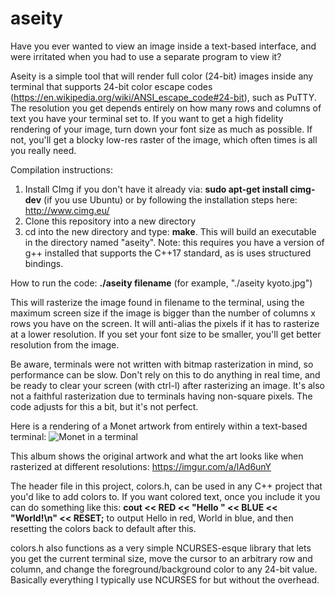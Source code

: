 # aseity
Have you ever wanted to view an image inside a text-based interface, and were irritated when you had to use a separate program to view it?

Aseity is a simple tool that will render full color (24-bit) images inside any terminal that supports 24-bit color escape codes (https://en.wikipedia.org/wiki/ANSI_escape_code#24-bit), such as PuTTY. The resolution you get depends entirely on how many rows and columns of text you have your terminal set to. If you want to get a high fidelity rendering of your image, turn down your font size as much as possible. If not, you'll get a blocky low-res raster of the image, which often times is all you really need.

Compilation instructions:
1) Install CImg if you don't have it already via: **sudo apt-get install cimg-dev** (if you use Ubuntu) or by following the installation steps here: http://www.cimg.eu/
2) Clone this repository into a new directory
3) cd into the new directory and type: **make**. This will build an executable in the directory named "aseity". Note: this requires you have a version of g++ installed that supports the C++17 standard, as is uses structured bindings.

How to run the code:
**./aseity filename** (for example, "./aseity kyoto.jpg")

This will rasterize the image found in filename to the terminal, using the maximum screen size if the image is bigger than the number of columns x rows you have on the screen. It will anti-alias the pixels if it has to rasterize at a lower resolution. If you set your font size to be smaller, you'll get better resolution from the image.

Be aware, terminals were not written with bitmap rasterization in mind, so performance can be slow. Don't rely on this to do anything in real time, and be ready to clear your screen (with ctrl-l) after rasterizing an image. It's also not a faithful rasterization due to terminals having non-square pixels. The code adjusts for this a bit, but it's not perfect.

Here is a rendering of a Monet artwork from entirely within a text-based terminal: 
![Monet in a terminal](https://i.imgur.com/B3pATa0.png?raw=true)

This album shows the original artwork and what the art looks like when rasterized at different resolutions: https://imgur.com/a/lAd6unY

The header file in this project, colors.h, can be used in any C++ project that you'd like to add colors to. If you want colored text, once you include it you can do something like this: **cout << RED << "Hello " << BLUE << "World!\n" << RESET;** to output Hello in red, World in blue, and then resetting the colors back to default after this.

colors.h also functions as a very simple NCURSES-esque library that lets you get the current terminal size, move the cursor to an arbitrary row and column, and change the foreground/background color to any 24-bit value. Basically everything I typically use NCURSES for but without the overhead.

